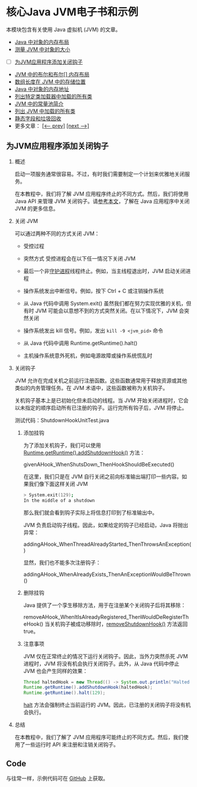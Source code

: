 # 核心Java JVM电子书和示例

本模块包含有关使用 Java 虚拟机 (JVM) 的文章。

- [Java 中对象的内存布局](<https://www.baeldung.com/java-memory-layout>)
- [测量 JVM 中对象的大小](<https://www.baeldung.com/jvm-measuring-object-sizes>)
- [ ] [为JVM应用程序添加关闭钩子](#为jvm应用程序添加关闭钩子)
- [JVM 中的布尔和布尔[] 内存布局](<https://www.baeldung.com/jvm-boolean-memory-layout>)
- [数组长度在 JVM 中的存储位置](<https://www.baeldung.com/java-jvm-array-length>)
- [Java 中对象的内存地址](<https://www.baeldung.com/java-object-memory-address>)
- [列出特定类加载器中加载的所有类](<https://www.baeldung.com/java-list-classes-class-loader>)
- [JVM 中的常量池简介](<https://www.baeldung.com/jvm-constant-pool>)
- [列出 JVM 中加载的所有类](<https://www.baeldung.com/jvm-list-all-classes-loaded>)
- [静态字段和垃圾回收](<https://www.baeldung.com/java-static-fields-gc>)
- 更多文章： [[<-- prev]](/core-java-modules/core-java-jvm) [[next -->]](/core-java-modules/core-java-jvm-3)

## 为JVM应用程序添加关闭钩子

1. 概述

    启动一项服务通常很容易。不过，有时我们需要制定一个计划来优雅地关闭服务。

    在本教程中，我们将了解 JVM 应用程序终止的不同方式。然后，我们将使用 Java API 来管理 JVM 关闭钩子。请[参考本文](https://www.baeldung.com/runtime-getruntime-halt-vs-system-exit-in-java)，了解在 Java 应用程序中关闭 JVM 的更多信息。

2. 关闭 JVM

    可以通过两种不同的方式关闭 JVM：

    - 受控过程
    - 突然方式
    受控进程会在以下任一情况下关闭 JVM

    - 最后一个非[守护进程](https://www.baeldung.com/java-daemon-thread)线程终止。例如，当主线程退出时，JVM 启动关闭进程
    - 操作系统发出中断信号。例如，按下 Ctrl + C 或注销操作系统
    - 从 Java 代码中调用 System.exit()
    虽然我们都在努力实现优雅的关机，但有时 JVM 可能会以意想不到的方式突然关闭。在以下情况下，JVM 会突然关闭

    - 操作系统发出 kill 信号。例如，发出 `kill -9 <jvm_pid>` 命令
    - 从 Java 代码中调用 Runtime.getRuntime().halt()
    - 主机操作系统意外死机，例如电源故障或操作系统慌乱时
3. 关闭钩子

    JVM 允许在完成关机之前运行注册函数。这些函数通常用于释放资源或其他类似的内务管理任务。在 JVM 术语中，这些函数被称为关机钩子。

    关机钩子基本上是已初始化但未启动的线程。当 JVM 开始关闭进程时，它会以未指定的顺序启动所有已注册的钩子。运行完所有钩子后，JVM 将停止。

    测试代码：ShutdownHookUnitTest.java

    1. 添加挂钩

        为了添加关机钩子，我们可以使用 [Runtime.getRuntime().addShutdownHook()](https://docs.oracle.com/en/java/javase/17/docs/api/java.base/java/lang/Runtime.html#addShutdownHook(java.lang.Thread)) 方法：

        givenAHook_WhenShutsDown_ThenHookShouldBeExecuted()

        在这里，我们只是在 JVM 自行关闭之前向标准输出端打印一些内容。如果我们像下面这样关闭 JVM

        ```zsh
        > System.exit(129);
        In the middle of a shutdown
        ```

        那么我们就会看到钩子实际上将信息打印到了标准输出中。

        JVM 负责启动钩子线程。因此，如果给定的钩子已经启动，Java 将抛出异常：

        addingAHook_WhenThreadAlreadyStarted_ThenThrowsAnException()

        显然，我们也不能多次注册钩子：

        addingAHook_WhenAlreadyExists_ThenAnExceptionWouldBeThrown()

    2. 删除挂钩

        Java 提供了一个孪生移除方法，用于在注册某个关闭钩子后将其移除：

        removeAHook_WhenItIsAlreadyRegistered_ThenWouldDeRegisterTheHook()
        当关机钩子被成功移除时，[removeShutdownHook()](https://docs.oracle.com/en/java/javase/17/docs/api/java.base/java/lang/Runtime.html#removeShutdownHook(java.lang.Thread)) 方法返回 true。

    3. 注意事项

        JVM 仅在正常终止的情况下运行关闭钩子。因此，当外力突然杀死 JVM 进程时，JVM 将没有机会执行关闭钩子。此外，从 Java 代码中停止 JVM 也会产生同样的效果：

        ```java
        Thread haltedHook = new Thread(() -> System.out.println("Halted abruptly"));
        Runtime.getRuntime().addShutdownHook(haltedHook);
        Runtime.getRuntime().halt(129);
        ```

        [halt](https://docs.oracle.com/en/java/javase/17/docs/api/java.base/java/lang/Runtime.html#halt(int)) 方法会强制终止当前运行的 JVM。因此，已注册的关闭钩子将没有机会执行。

4. 总结

    在本教程中，我们了解了 JVM 应用程序可能终止的不同方式。然后，我们使用了一些运行时 API 来注册和注销关闭钩子。

## Code

与往常一样，示例代码可在 [GitHub](https://github.com/eugenp/tutorials/tree/master/core-java-modules/core-java-jvm-2) 上获取。
